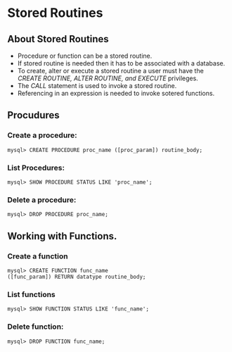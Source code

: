 # Stored Routines

## About Stored Routines
- Procedure or function can be a stored routine.
- If stored routine is needed then it has to be associated with a database.
- To create, alter or execute a stored routine a user must have the _CREATE ROUTINE, ALTER ROUTINE, and EXECUTE_ privileges.
- The _CALL_ statement is used to invoke a stored routine.
- Referencing in an expression is needed to invoke sotered functions.

## Procudures

### Create a procedure:
```
mysql> CREATE PROCEDURE proc_name ([proc_param]) routine_body;
```

### List Procedures:
```
mysql> SHOW PROCEDURE STATUS LIKE 'proc_name';
```

### Delete a procedure:
```
mysql> DROP PROCEDURE proc_name;
```

## Working with Functions.

### Create a function
```
mysql> CREATE FUNCTION func_name
([func_param]) RETURN datatype routine_body;
```

### List functions
```
mysql> SHOW FUNCTION STATUS LIKE 'func_name';
```

### Delete function:
```
mysql> DROP FUNCTION func_name;
```